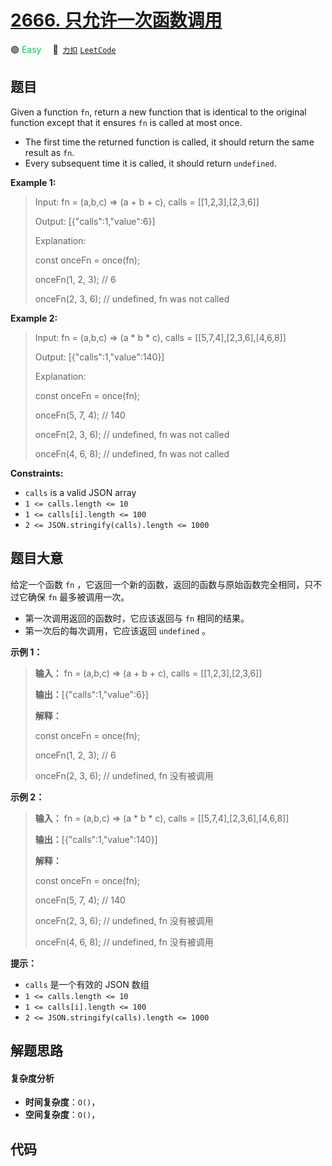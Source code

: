 # [2666. 只允许一次函数调用](https://2xiao.github.io/leetcode-js/problem/2666.html)

🟢 <font color=#15bd66>Easy</font>&emsp; 🔗&ensp;[`力扣`](https://leetcode.cn/problems/allow-one-function-call) [`LeetCode`](https://leetcode.com/problems/allow-one-function-call)

## 题目

Given a function `fn`, return a new function that is identical to the original
function except that it ensures `fn` is called at most once.

  * The first time the returned function is called, it should return the same result as `fn`.
  * Every subsequent time it is called, it should return `undefined`.



**Example 1:**

> Input: fn = (a,b,c) => (a + b + c), calls = [[1,2,3],[2,3,6]]
> 
> Output: [{"calls":1,"value":6}]
> 
> Explanation:
> 
> const onceFn = once(fn);
> 
> onceFn(1, 2, 3); // 6
> 
> onceFn(2, 3, 6); // undefined, fn was not called

**Example 2:**

> Input: fn = (a,b,c) => (a * b * c), calls = [[5,7,4],[2,3,6],[4,6,8]]
> 
> Output: [{"calls":1,"value":140}]
> 
> Explanation:
> 
> const onceFn = once(fn);
> 
> onceFn(5, 7, 4); // 140
> 
> onceFn(2, 3, 6); // undefined, fn was not called
> 
> onceFn(4, 6, 8); // undefined, fn was not called

**Constraints:**

  * `calls` is a valid JSON array
  * `1 <= calls.length <= 10`
  * `1 <= calls[i].length <= 100`
  * `2 <= JSON.stringify(calls).length <= 1000`


## 题目大意

给定一个函数 `fn` ，它返回一个新的函数，返回的函数与原始函数完全相同，只不过它确保 `fn` 最多被调用一次。

  * 第一次调用返回的函数时，它应该返回与 `fn` 相同的结果。
  * 第一次后的每次调用，它应该返回 `undefined` 。



**示例 1：**

> 
> 
> 
> 
> 
> **输入：** fn = (a,b,c) => (a + b + c), calls = [[1,2,3],[2,3,6]]
> 
> **输出：**[{"calls":1,"value":6}]
> 
> **解释：**
> 
> const onceFn = once(fn);
> 
> onceFn(1, 2, 3); // 6
> 
> onceFn(2, 3, 6); // undefined, fn 没有被调用
> 
> 

**示例 2：**

> 
> 
> 
> 
> 
> **输入：** fn = (a,b,c) => (a * b * c), calls = [[5,7,4],[2,3,6],[4,6,8]]
> 
> **输出：**[{"calls":1,"value":140}]
> 
> **解释：**
> 
> const onceFn = once(fn);
> 
> onceFn(5, 7, 4); // 140
> 
> onceFn(2, 3, 6); // undefined, fn 没有被调用
> 
> onceFn(4, 6, 8); // undefined, fn 没有被调用
> 
> 



**提示：**

  * `calls` 是一个有效的 JSON 数组
  * `1 <= calls.length <= 10`
  * `1 <= calls[i].length <= 100`
  * `2 <= JSON.stringify(calls).length <= 1000`


## 解题思路

#### 复杂度分析

- **时间复杂度**：`O()`，
- **空间复杂度**：`O()`，

## 代码

```javascript

```